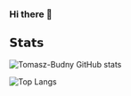 ### Hi there 👋

## 𝗦𝘁𝗮𝘁𝘀
![Tomasz-Budny GitHub stats](https://github-readme-stats.vercel.app/api?username=Tomasz-Budny&show_icons=true&theme=dark&hide=stars)

![Top Langs](https://github-readme-stats.vercel.app/api/top-langs/?username=Tomasz-Budny)
